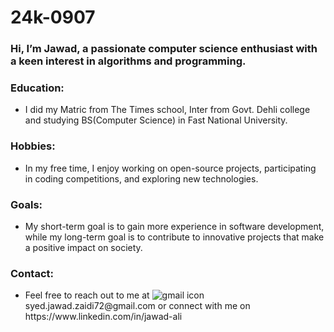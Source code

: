 # 24k-0907
### Hi, I’m Jawad, a passionate computer science enthusiast with a keen interest in algorithms and programming.
### Education:
- I did my Matric from The Times school, Inter from Govt. Dehli college and studying BS(Computer Science) in Fast National University.
### Hobbies:
- In my free time, I enjoy working on open-source projects, participating in coding competitions, and exploring new technologies.
### Goals:
- My short-term goal is to gain more experience in software development, while my long-term goal is to contribute to innovative projects that make a positive impact on society.
### Contact:
- Feel free to reach out to me at ![gmail icon]([https://images.app.goo.gl/b2m2XWBhUJX6UQfG6](https://upload.wikimedia.org/wikipedia/commons/thumb/7/7e/Gmail_icon_%282020%29.svg/1200px-Gmail_icon_%282020%29.svg.png))syed.jawad.zaidi72@gmail.com or connect with me on https://www.linkedin.com/in/jawad-ali

